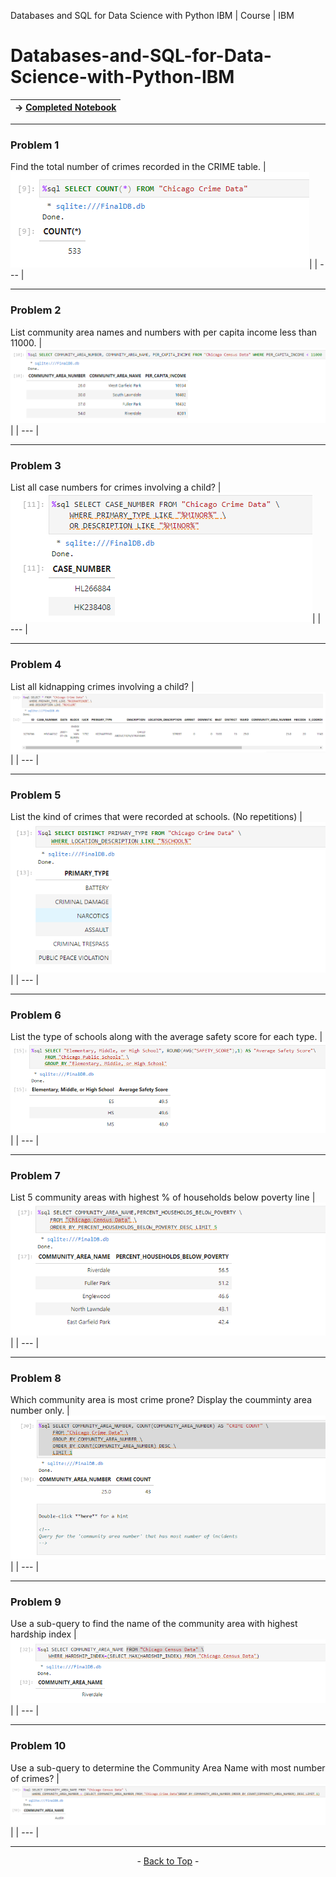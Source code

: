 <span id="top"> Databases and SQL for Data Science with Python IBM | Course | IBM </span>
# Databases-and-SQL-for-Data-Science-with-Python-IBM



| → [Completed Notebook](https://github.com/wy-chan/Databases-and-SQL-for-Data-Science-with-Python-IBM/blob/main/SQL_final_project.ipynb) |
| --- |

---


### Problem 1
Find the total number of crimes recorded in the CRIME table.
|![screenshot 1](https://github.com/wy-chan/Databases-and-SQL-for-Data-Science-with-Python-IBM/blob/main/screenshots/Q1.png)|
| --- |

---

### Problem 2
List community area names and numbers with per capita income less than 11000.
|![screenshot 2](https://github.com/wy-chan/Databases-and-SQL-for-Data-Science-with-Python-IBM/blob/main/screenshots/Q2.png)|
| --- |

---

### Problem 3
List all case numbers for crimes involving a child?
|![screenshot 3](https://github.com/wy-chan/Databases-and-SQL-for-Data-Science-with-Python-IBM/blob/main/screenshots/Q3A.png)|
| --- |

---

### Problem 4
List all kidnapping crimes involving a child?
|![screenshot 4](https://github.com/wy-chan/Databases-and-SQL-for-Data-Science-with-Python-IBM/blob/main/screenshots/Q4.png)|
| --- |


---

### Problem 5
List the kind of crimes that were recorded at schools. (No repetitions)
|![screenshot 5](https://github.com/wy-chan/Databases-and-SQL-for-Data-Science-with-Python-IBM/blob/main/screenshots/Q5.png)|
| --- |


---

### Problem 6
List the type of schools along with the average safety score for each type.
|![screenshot 6](https://github.com/wy-chan/Databases-and-SQL-for-Data-Science-with-Python-IBM/blob/main/screenshots/Q6A.png)|
| --- |


---

### Problem 7
List 5 community areas with highest % of households below poverty line
|![screenshot 7](https://github.com/wy-chan/Databases-and-SQL-for-Data-Science-with-Python-IBM/blob/main/screenshots/Q7.png)|
| --- |


---

### Problem 8
Which community area is most crime prone? Display the coumminty area number only.
|![screenshot 8](https://github.com/wy-chan/Databases-and-SQL-for-Data-Science-with-Python-IBM/blob/main/screenshots/Q8.png)|
| --- |


---

### Problem 9
Use a sub-query to find the name of the community area with highest hardship index
|![screenshot 9](https://github.com/wy-chan/Databases-and-SQL-for-Data-Science-with-Python-IBM/blob/main/screenshots/Q9.png)|
| --- |


---

### Problem 10
Use a sub-query to determine the Community Area Name with most number of crimes?
|![screenshot 10](https://github.com/wy-chan/Databases-and-SQL-for-Data-Science-with-Python-IBM/blob/main/screenshots/Q10.png)|
| --- |


---

<p align="center"> - <a href="#top">Back to Top</a> - </p>
